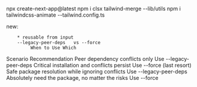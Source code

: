 npx create-next-app@latest
npm i clsx tailwind-merge   --lib/utils
npm i tailwindcss-animate   --tailwind.config.ts

new:

        * reusable from input
        --legacy-peer-deps   vs --force
             When to Use Which
Scenario	                                        Recommendation
Peer dependency conflicts only	                    Use --legacy-peer-deps
Critical installation and conflicts persist	        Use --force (last resort)
Safe package resolution while ignoring conflicts	Use --legacy-peer-deps
Absolutely need the package, no matter the risks	Use --force